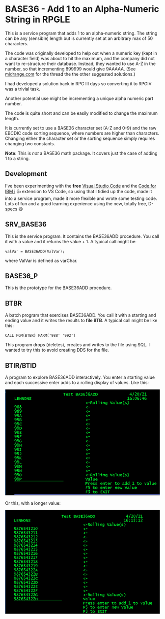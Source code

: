 # BASE36 - Add 1 to an Alpha-Numeric String in RPGLE

This is a service program that adds 1 to an alpha-numeric string. The string can be any (sensible) length but is currently set at an arbitrary max of 50 characters.

The code was originally developed to help out when a numeric key (kept in a character field) was about to hit the maximum, and the company did not want to re-structure their database. Instead, they wanted to use A-Z in the number, so that incrementing 899999 would give 9AAAAA. (See [midrange.com](https://archive.midrange.com/midrange-l/201506/msg00533.html) for the  thread the the other suggested solutions.)

 I had developed a solution back in RPG III days so converting it to RPGIV was a trivial task.

Another potential use might be incrementing a unique alpha numeric part number.

The code is quite short and can be easily modified to change the maximum length.

It is currently set to use a BASE36 character set (A-Z and 0-9) and the raw EBCDIC code sorting sequence, where numbers are higher than characters. Changing either the character set or the sorting sequence simply requires changing two constants.

**Note:** This is *not* a BASE36 math  package. It covers just the case of adding 1 to a string.

## Development

I've been experimenting with the **free** [Visual Studio Code](https://code.visualstudio.com/) and the [Code for IBM i](https://halcyon-tech.github.io/code-for-ibmi/#/) :+1: extension to VS Code, so using that I tidied up the code, made it into a service program, made it more flexible and wrote some testing code. Lots of fun and a good learning experience using the new, totally free, D-specs :smile:

## SRV_BASE36

This is the service program.  It contains the BASE36ADD procedure. You call it with a value and it returns the value + 1.
A typical call might be:

`valVar = BASE36ADD(ValVar);`

where ValVar is defined as varChar.

## BASE36_P

This is the prototype for the BASE36ADD procedure.

## BTBR

A batch program that exercises BASE36ADD. You call it with a starting and ending value and it writes the results to **file BTB**. A typical call might be like this:

`CALL PGM(BTBR) PARM('988' '992')`

This program drops (deletes), creates and writes to the file using SQL. I wanted to try this to avoid creating DDS for the file.

## BTIR/BTID

A  program to explore BASE36ADD interactively. You enter a starting value and each successive enter adds to a rolling display of values.  Like this:

![BTIR_1](Images/BTIR_1.png)

Or this, with a longer value:

![BTIR_2](Images/BTIR_2.png)
